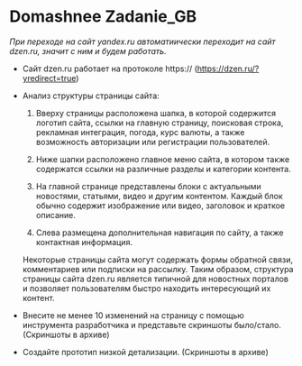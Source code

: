 # Domashnee Zadanie_GB

*При переходе на сайт yandex.ru автоматиически переходит на сайт dzen.ru, значит с ним и будем работать.*

* Сайт dzen.ru работает на протоколе https://  (https://dzen.ru/?yredirect=true)

* Анализ структуры страницы сайта:
  1. Вверху страницы расположена шапка, в которой содержится логотип сайта, ссылки на главную страницу, поисковая строка, рекламная интеграция, погода, курс валюты, а также возможность авторизации или регистрации пользователей.

  2. Ниже шапки расположено главное меню сайта, в котором также содержатся ссылки на различные разделы и категории контента.

  3. На главной странице представлены блоки с актуальными новостями, статьями, видео и другим контентом. Каждый блок обычно содержит изображение или видео, заголовок и краткое описание.

  4. Слева размещена дополнительная навигация по сайту, а также контактная информация.

   Некоторые страницы сайта могут содержать формы обратной связи, комментариев или подписки на рассылку. Таким образом, структура страницы сайта dzen.ru является типичной для новостных порталов и позволяет пользователям быстро находить интересующий их контент.

* Внесите не менее 10 изменений на страницу с помощью инструмента разработчика и представьте скриншоты было/стало. (Скриншоты в архиве)
* Создайте прототип низкой детализации. (Скриншоты в архиве)